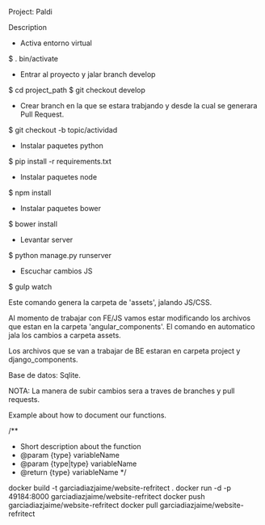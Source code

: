 Project: Paldi

Description

- Activa entorno virtual

$ . bin/activate


- Entrar al proyecto y jalar branch develop

$ cd project_path
$ git checkout develop

- Crear branch en la que se estara trabjando y desde la cual se generara Pull Request.

$ git checkout -b topic/actividad

- Instalar paquetes python

$ pip install -r requirements.txt


- Instalar paquetes node

$ npm install


- Instalar paquetes bower

$ bower install


- Levantar server

$ python manage.py runserver


- Escuchar cambios JS

$ gulp watch

Este comando genera la carpeta de 'assets', jalando JS/CSS.

Al momento de trabajar con FE/JS vamos estar modificando los archivos que estan en la
carpeta 'angular_components'. El comando en automatico jala los cambios a
carpeta assets.

Los archivos que se van a trabajar de BE estaran en carpeta project y django_components.

Base de datos: Sqlite.

NOTA: La manera de subir cambios sera a traves de branches y pull requests.


Example about how to document our functions.

/**
 * Short description about the function
 * @param {type} variableName 
 * @param {type|type} variableName 
 * @return {type} variableName 
 */

docker build -t garciadiazjaime/website-refritect .
docker run -d -p 49184:8000 garciadiazjaime/website-refritect
docker push garciadiazjaime/website-refritect
docker pull garciadiazjaime/website-refritect
